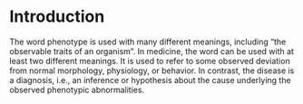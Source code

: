 # Introduction

The word phenotype is used with many different meanings, including “the observable traits of an organism”. In medicine, the word can be used with at least two different meanings. It is used to refer to some observed deviation from normal morphology, physiology, or behavior. In contrast, the disease is a diagnosis, i.e., an inference or hypothesis about the cause underlying the observed phenotypic abnormalities.